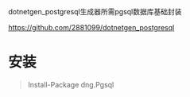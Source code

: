 dotnetgen_postgresql生成器所需pgsql数据库基础封装

https://github.com/2881099/dotnetgen_postgresql

# 安装

> Install-Package dng.Pgsql

